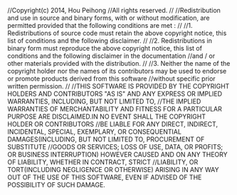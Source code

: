 //Copyright(c) 2014, Hou Peihong
//All rights reserved.
//
//Redistribution and use in source and binary forms, with or without modification, are permitted provided that the following conditions are met :
//
//1. Redistributions of source code must retain the above copyright notice, this list of conditions and the following disclaimer.
//
//2. Redistributions in binary form must reproduce the above copyright notice, this list of conditions and the following disclaimer in the documentation 
//and / or other materials provided with the distribution.
//
//3. Neither the name of the copyright holder nor the names of its contributors may be used to endorse or promote products derived from this software
//without specific prior written permission.
//
//THIS SOFTWARE IS PROVIDED BY THE COPYRIGHT HOLDERS AND CONTRIBUTORS "AS IS" AND ANY EXPRESS OR IMPLIED WARRANTIES, INCLUDING, BUT NOT LIMITED TO,
//THE IMPLIED WARRANTIES OF MERCHANTABILITY AND FITNESS FOR A PARTICULAR PURPOSE ARE DISCLAIMED.IN NO EVENT SHALL THE COPYRIGHT HOLDER OR CONTRIBUTORS
//BE LIABLE FOR ANY DIRECT, INDIRECT, INCIDENTAL, SPECIAL, EXEMPLARY, OR CONSEQUENTIAL DAMAGES(INCLUDING, BUT NOT LIMITED TO, PROCUREMENT OF SUBSTITUTE
//GOODS OR SERVICES; LOSS OF USE, DATA, OR PROFITS; OR BUSINESS INTERRUPTION) HOWEVER CAUSED AND ON ANY THEORY OF LIABILITY, WHETHER IN CONTRACT, STRICT
//LIABILITY, OR TORT(INCLUDING NEGLIGENCE OR OTHERWISE) ARISING IN ANY WAY OUT OF THE USE OF THIS SOFTWARE, EVEN IF ADVISED OF THE POSSIBILITY OF SUCH DAMAGE.
